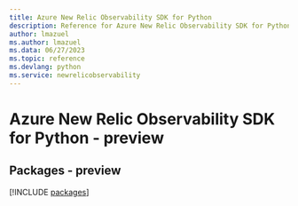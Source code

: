 ```yaml
---
title: Azure New Relic Observability SDK for Python
description: Reference for Azure New Relic Observability SDK for Python
author: lmazuel
ms.author: lmazuel
ms.data: 06/27/2023
ms.topic: reference
ms.devlang: python
ms.service: newrelicobservability
---
```

# Azure New Relic Observability SDK for Python - preview
## Packages - preview
[!INCLUDE [packages](new-relic-observability-index.md)]